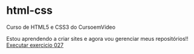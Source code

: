 # html-css
 Curso de HTML5 e CSS3 do CursoemVídeo

Estou aprendendo a criar sites e agora vou gerenciar meus repositórios!! 
<a href="https://feemdeus0310.github.io/html-css/exercicios/ex027/flex014/index.html" target= '_blank'>Executar exercicio 027</a>